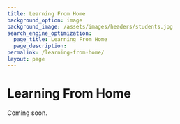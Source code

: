 ```yaml
---
title: Learning From Home
background_option: image
background_image: /assets/images/headers/students.jpg
search_engine_optimization:
  page_title: Learning From Home
  page_description:
permalink: /learning-from-home/
layout: page
---
```


# Learning From Home
Coming soon.